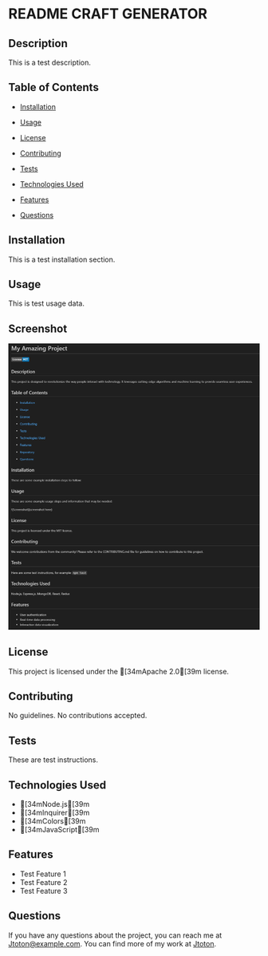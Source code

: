 # README CRAFT GENERATOR


## Description
This is a test description.

## Table of Contents
* [Installation](#installation)
* [Usage](#usage)

* [License](#license)

* [Contributing](#contributing)
* [Tests](#tests)
* [Technologies Used](#technologies-used)
* [Features](#features)
* [Questions](#questions)


## Installation
This is a test installation section.

## Usage
This is test usage data.

## Screenshot
![Screenshot](/images/screenshot.png)

## License
This project is licensed under the [34mApache 2.0[39m license.

## Contributing
No guidelines. No contributions accepted.

## Tests
These are test instructions.

## Technologies Used
- [34mNode.js[39m
- [34mInquirer[39m
- [34mColors[39m
- [34mJavaScript[39m

## Features
- Test Feature 1
- Test Feature 2
- Test Feature 3

## Questions
If you have any questions about the project, you can reach me at Jtoton@example.com.
You can find more of my work at [Jtoton](https://github.com/Jtoton/).
